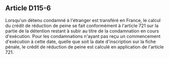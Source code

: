 Article D115-6
----
Lorsqu'un détenu condamné à l'étranger est transféré en France, le calcul du
crédit de réduction de peine se fait conformément à l'article 721 sur la partie
de la détention restant à subir au titre de la condamnation en cours
d'exécution. Pour les condamnations n'ayant pas reçu un commencement d'exécution
à cette date, quelle que soit la date d'inscription sur la fiche pénale, le
crédit de réduction de peine est calculé en application de l'article 721.
